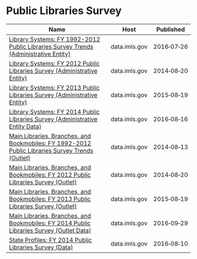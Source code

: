 # Public Libraries Survey

Name | Host | Published
---- | ---- | ---------
[Library Systems: FY 1992-2012 Public Libraries Survey Trends (Administrative Entity)](../datasets/uzd7-qfwt.md) | data.imls.gov | 2016&#x2011;07&#x2011;26
[Library Systems: FY 2012 Public Libraries Survey (Administrative Entity)](../datasets/9fbc-csi5.md) | data.imls.gov | 2014&#x2011;08&#x2011;20
[Library Systems: FY 2013 Public Libraries Survey (Administrative Entity)](../datasets/ijm6-wnaq.md) | data.imls.gov | 2015&#x2011;08&#x2011;19
[Library Systems: FY 2014 Public Libraries Survey (Administrative Entity Data)](../datasets/wzfa-2gdc.md) | data.imls.gov | 2016&#x2011;08&#x2011;16
[Main Libraries, Branches, and Bookmobiles: FY 1992-2012 Public Libraries Survey Trends (Outlet)](../datasets/rbw5-brn5.md) | data.imls.gov | 2014&#x2011;08&#x2011;13
[Main Libraries, Branches, and Bookmobiles: FY 2012 Public Libraries Survey (Outlet)](../datasets/ewqs-tfck.md) | data.imls.gov | 2014&#x2011;08&#x2011;20
[Main Libraries, Branches, and Bookmobiles: FY 2013 Public Libraries Survey (Outlet)](../datasets/wpw5-huxj.md) | data.imls.gov | 2015&#x2011;08&#x2011;19
[Main Libraries, Branches, and Bookmobiles: FY 2014 Public Libraries Survey (Outlet Data)](../datasets/ucdn-7aur.md) | data.imls.gov | 2016&#x2011;09&#x2011;29
[State Profiles: FY 2014 Public Libraries Survey (Data)](../datasets/mph3-8hz6.md) | data.imls.gov | 2016&#x2011;08&#x2011;10

